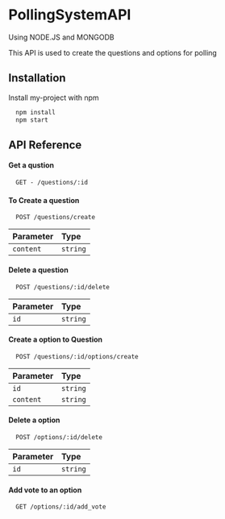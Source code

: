 # PollingSystemAPI

Using  NODE.JS and MONGODB

This API is used to create the questions and options for polling

## Installation

Install my-project with npm

```bash
  npm install
  npm start
```

## API Reference

#### Get a qustion

```http
  GET -	/questions/:id
```


#### To Create a question

```http
  POST /questions/create
```

| Parameter | Type     | 
| :-------- | :------- | 
| `content`      | `string` |


#### Delete a question

```http
  POST /questions/:id/delete
```

| Parameter | Type     | 
| :-------- | :------- | 
| `id`      | `string` |

#### Create a option to Question

```http
  POST /questions/:id/options/create
```
| Parameter | Type     | 
| :-------- | :------- |
| `id`      | `string` |
| `content` | `string` |


#### Delete a option

```http
  POST /options/:id/delete
```
| Parameter | Type     | 
| :-------- | :------- | 
| `id`      | `string` |

#### Add vote to an option

```http
  GET /options/:id/add_vote
```


